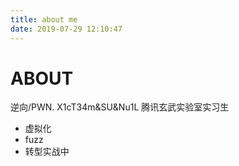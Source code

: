 ```yaml
---
title: about me
date: 2019-07-29 12:10:47
---
```


# ABOUT

逆向/PWN. X1cT34m&SU&Nu1L 腾讯玄武实验室实习生

- 虚拟化
- fuzz
- 转型实战中




